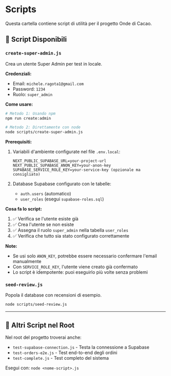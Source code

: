 # Scripts

Questa cartella contiene script di utilità per il progetto Onde di Cacao.

## 🔧 Script Disponibili

### `create-super-admin.js`

Crea un utente Super Admin per test in locale.

**Credenziali:**
- Email: `michele.ragota1@gmail.com`
- Password: `1234`
- Ruolo: `super_admin`

**Come usare:**

```bash
# Metodo 1: Usando npm
npm run create:admin

# Metodo 2: Direttamente con node
node scripts/create-super-admin.js
```

**Prerequisiti:**

1. Variabili d'ambiente configurate nel file `.env.local`:
   ```env
   NEXT_PUBLIC_SUPABASE_URL=your-project-url
   NEXT_PUBLIC_SUPABASE_ANON_KEY=your-anon-key
   SUPABASE_SERVICE_ROLE_KEY=your-service-key (opzionale ma consigliato)
   ```

2. Database Supabase configurato con le tabelle:
   - `auth.users` (automatico)
   - `user_roles` (esegui `supabase-roles.sql`)

**Cosa fa lo script:**

1. ✅ Verifica se l'utente esiste già
2. ✅ Crea l'utente se non esiste
3. ✅ Assegna il ruolo `super_admin` nella tabella `user_roles`
4. ✅ Verifica che tutto sia stato configurato correttamente

**Note:**

- Se usi solo `ANON_KEY`, potrebbe essere necessario confermare l'email manualmente
- Con `SERVICE_ROLE_KEY`, l'utente viene creato già confermato
- Lo script è idempotente: puoi eseguirlo più volte senza problemi

### `seed-review.js`

Popola il database con recensioni di esempio.

```bash
node scripts/seed-review.js
```

---

## 📝 Altri Script nel Root

Nel root del progetto troverai anche:

- `test-supabase-connection.js` - Testa la connessione a Supabase
- `test-orders-e2e.js` - Test end-to-end degli ordini
- `test-complete.js` - Test completo del sistema

Esegui con: `node <nome-script>.js`

